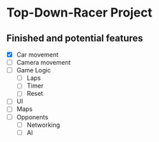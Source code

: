 # Top-Down-Racer Project

## Finished and potential features
- [x] Car movement
- [ ] Camera movement
- [ ] Game Logic
  - [ ] Laps
  - [ ] Timer
  - [ ] Reset
- [ ] UI
- [ ] Maps
- [ ] Opponents
  - [ ] Networking
  - [ ] AI